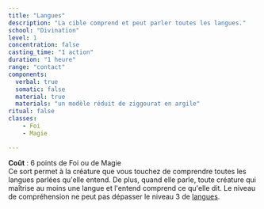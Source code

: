 ```yaml
---
title: "Langues"
description: "La cible comprend et peut parler toutes les langues."
school: "Divination"
level: 1
concentration: false
casting_time: "1 action"
duration: "1 heure"
range: "contact"
components:
  verbal: true
  somatic: false
  material: true
  materials: "un modèle réduit de ziggourat en argile"
ritual: false
classes:
    - Foi
    - Magie

---
```

**Coût** : 6 points de Foi ou de Magie  
Ce sort permet à la créature que vous touchez de comprendre toutes les langues parlées qu'elle entend. De plus, quand elle parle, toute créature qui maîtrise au moins une langue et l'entend comprend ce qu'elle dit. Le niveau de compréhension ne peut pas dépasser le niveau 3 de [langues](/langues).
